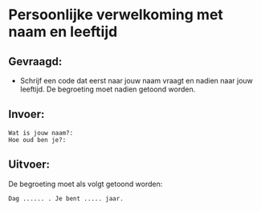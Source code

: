 # Persoonlijke verwelkoming met naam en leeftijd

## Gevraagd:

* Schrijf een code dat eerst naar jouw naam vraagt en nadien naar jouw leeftijd. De begroeting moet nadien getoond worden.

## Invoer:
```
Wat is jouw naam?:
Hoe oud ben je?:
```

## Uitvoer:
De begroeting moet als volgt getoond worden:
```
Dag ...... . Je bent ..... jaar.
```
